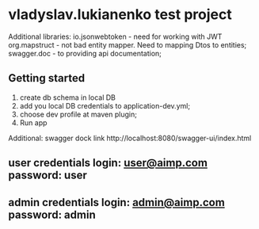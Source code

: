 # vladyslav.lukianenko test project

Additional libraries:
io.jsonwebtoken - need for working with JWT
org.mapstruct - not bad entity mapper. Need to mapping Dtos to entities;
swagger.doc - to providing api documentation;


## Getting started
1) create db schema in local DB
2) add you local DB credentials to application-dev.yml;
3) choose dev profile at maven plugin;
4) Run app

Additional:
swagger dock link http://localhost:8080/swagger-ui/index.html

user credentials
login: user@aimp.com
password: user
--------------------
admin credentials
login: admin@aimp.com
password: admin
---------------------

